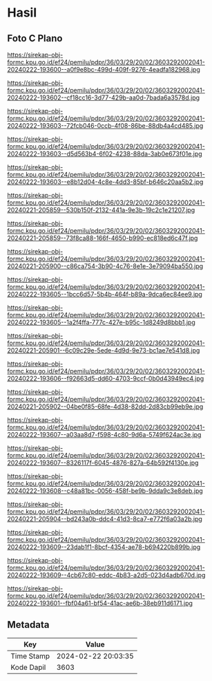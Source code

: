 # Hasil

## Foto C Plano

https://sirekap-obj-formc.kpu.go.id/ef24/pemilu/pdpr/36/03/29/20/02/3603292002041-20240222-193600--a0f9e8bc-499d-409f-9276-4eadfa182968.jpg

https://sirekap-obj-formc.kpu.go.id/ef24/pemilu/pdpr/36/03/29/20/02/3603292002041-20240222-193602--cf18cc16-3d77-429b-aa0d-7bada6a3578d.jpg

https://sirekap-obj-formc.kpu.go.id/ef24/pemilu/pdpr/36/03/29/20/02/3603292002041-20240222-193603--72fcb046-0ccb-4f08-86be-88db4a4cd485.jpg

https://sirekap-obj-formc.kpu.go.id/ef24/pemilu/pdpr/36/03/29/20/02/3603292002041-20240222-193603--d5d563b4-6f02-4238-88da-3ab0e673f01e.jpg

https://sirekap-obj-formc.kpu.go.id/ef24/pemilu/pdpr/36/03/29/20/02/3603292002041-20240222-193603--e8b12d04-4c8e-4dd3-85bf-b646c20aa5b2.jpg

https://sirekap-obj-formc.kpu.go.id/ef24/pemilu/pdpr/36/03/29/20/02/3603292002041-20240221-205859--530b150f-2132-441a-9e3b-19c2c1e21207.jpg

https://sirekap-obj-formc.kpu.go.id/ef24/pemilu/pdpr/36/03/29/20/02/3603292002041-20240221-205859--73f8ca88-166f-4650-b990-ec818ed6c47f.jpg

https://sirekap-obj-formc.kpu.go.id/ef24/pemilu/pdpr/36/03/29/20/02/3603292002041-20240221-205900--c86ca754-3b90-4c76-8e1e-3e79094ba550.jpg

https://sirekap-obj-formc.kpu.go.id/ef24/pemilu/pdpr/36/03/29/20/02/3603292002041-20240222-193605--1bcc6d57-5b4b-464f-b89a-9dca6ec84ee9.jpg

https://sirekap-obj-formc.kpu.go.id/ef24/pemilu/pdpr/36/03/29/20/02/3603292002041-20240222-193605--1a2f4ffa-777c-427e-b95c-1d8249d8bbb1.jpg

https://sirekap-obj-formc.kpu.go.id/ef24/pemilu/pdpr/36/03/29/20/02/3603292002041-20240221-205901--6c09c29e-5ede-4d9d-9e73-bc1ae7e541d8.jpg

https://sirekap-obj-formc.kpu.go.id/ef24/pemilu/pdpr/36/03/29/20/02/3603292002041-20240222-193606--f92663d5-dd60-4703-9ccf-0b0d43949ec4.jpg

https://sirekap-obj-formc.kpu.go.id/ef24/pemilu/pdpr/36/03/29/20/02/3603292002041-20240221-205902--04be0f85-68fe-4d38-82dd-2d83cb99eb9e.jpg

https://sirekap-obj-formc.kpu.go.id/ef24/pemilu/pdpr/36/03/29/20/02/3603292002041-20240222-193607--a03aa8d7-f598-4c80-9d6a-5749f624ac3e.jpg

https://sirekap-obj-formc.kpu.go.id/ef24/pemilu/pdpr/36/03/29/20/02/3603292002041-20240222-193607--8326117f-6045-4876-827a-64b592f4130e.jpg

https://sirekap-obj-formc.kpu.go.id/ef24/pemilu/pdpr/36/03/29/20/02/3603292002041-20240222-193608--c48a81bc-0056-458f-be9b-9dda9c3e8deb.jpg

https://sirekap-obj-formc.kpu.go.id/ef24/pemilu/pdpr/36/03/29/20/02/3603292002041-20240221-205904--bd243a0b-ddc4-41d3-8ca7-e772f6a03a2b.jpg

https://sirekap-obj-formc.kpu.go.id/ef24/pemilu/pdpr/36/03/29/20/02/3603292002041-20240222-193609--23dab1f1-8bcf-4354-ae78-b694220b899b.jpg

https://sirekap-obj-formc.kpu.go.id/ef24/pemilu/pdpr/36/03/29/20/02/3603292002041-20240222-193609--4cb67c80-eddc-4b83-a2d5-023d4adb670d.jpg

https://sirekap-obj-formc.kpu.go.id/ef24/pemilu/pdpr/36/03/29/20/02/3603292002041-20240222-193601--fbf04a61-bf54-41ac-ae6b-38eb911d6171.jpg


## Metadata

| Key        | Value               |
| ---------- | ------------------- |
| Time Stamp | 2024-02-22 20:03:35 |
| Kode Dapil | 3603                |



